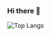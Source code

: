 ### Hi there 👋

![Top Langs](https://github-readme-stats.rikap.vercel.app/api/top-langs/?username=rikap&langs_count=8&layout=compact&theme=monokai)

<!--
**RiKap/RiKap** is a ✨ _special_ ✨ repository because its `README.md` (this file) appears on your GitHub profile.

Here are some ideas to get you started:

- 🔭 I’m currently working on ...
- 🌱 I’m currently learning ...
- 👯 I’m looking to collaborate on ...
- 🤔 I’m looking for help with ...
- 💬 Ask me about ...
- 📫 How to reach me: ...
- 😄 Pronouns: ...
- ⚡ Fun fact: ...
-->
